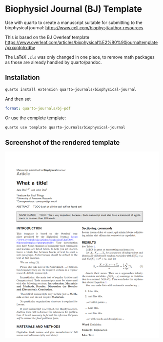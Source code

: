 # Biophysicl Journal (BJ) Template

Use with quarto to create a manuscript suitable for submitting to the biophysical journal: <https://www.cell.com/biophysj/author-resources>

This is based on the BJ Overleaf template
<https://www.overleaf.com/articles/biophysical%E2%80%90journaltemplate/pxxcptphxdhv>

The LaTeX `.cls` was only changed in one place, to remove math packages as those are already handled by quarto/pandoc.

## Installation

```bash
quarto install extension quarto-journals/biophysical-journal
```

And then set

```yaml
format: quarto-journals/bj-pdf
```

Or use the complete template:

```bash
quarto use template quarto-journals/biophysical-journal
```

## Screenshot of the rendered template

![Screenshot](./style-guide/screenshot.png) 

